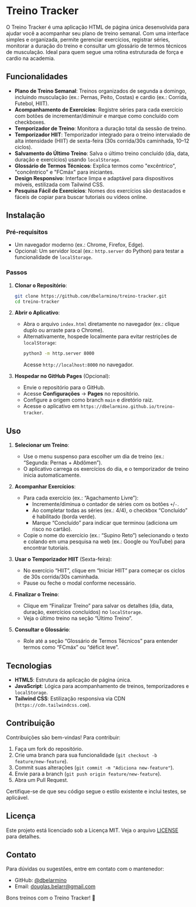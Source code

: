 # Treino Tracker

O Treino Tracker é uma aplicação HTML de página única desenvolvida para ajudar você a acompanhar seu plano de treino semanal. Com uma interface simples e organizada, permite gerenciar exercícios, registrar séries, monitorar a duração do treino e consultar um glossário de termos técnicos de musculação. Ideal para quem segue uma rotina estruturada de força e cardio na academia.

## Funcionalidades

- **Plano de Treino Semanal**: Treinos organizados de segunda a domingo, incluindo musculação (ex.: Pernas, Peito, Costas) e cardio (ex.: Corrida, Futebol, HIIT).
- **Acompanhamento de Exercícios**: Registre séries para cada exercício com botões de incrementar/diminuir e marque como concluído com checkboxes.
- **Temporizador de Treino**: Monitora a duração total da sessão de treino.
- **Temporizador HIIT**: Temporizador integrado para o treino intervalado de alta intensidade (HIIT) de sexta-feira (30s corrida/30s caminhada, 10–12 ciclos).
- **Salvamento do Último Treino**: Salva o último treino concluído (dia, data, duração e exercícios) usando `localStorage`.
- **Glossário de Termos Técnicos**: Explica termos como "excêntrico", "concêntrico" e "FCmáx" para iniciantes.
- **Design Responsivo**: Interface limpa e adaptável para dispositivos móveis, estilizada com Tailwind CSS.
- **Pesquisa Fácil de Exercícios**: Nomes dos exercícios são destacados e fáceis de copiar para buscar tutoriais ou vídeos online.

## Instalação

### Pré-requisitos

- Um navegador moderno (ex.: Chrome, Firefox, Edge).
- Opcional: Um servidor local (ex.: `http.server` do Python) para testar a funcionalidade de `localStorage`.

### Passos

1. **Clonar o Repositório**:

   ```bash
   git clone https://github.com/dbelarmino/treino-tracker.git
   cd treino-tracker
   ```

2. **Abrir o Aplicativo**:

   - Abra o arquivo `index.html` diretamente no navegador (ex.: clique duplo ou arraste para o Chrome).
   - Alternativamente, hospede localmente para evitar restrições de `localStorage`:
     ```bash
     python3 -m http.server 8000
     ```
     Acesse `http://localhost:8000` no navegador.

3. **Hospedar no GitHub Pages** (Opcional):
   - Envie o repositório para o GitHub.
   - Acesse **Configurações** → **Pages** no repositório.
   - Configure a origem como branch `main` e diretório raiz.
   - Acesse o aplicativo em `https://dbelarmino.github.io/treino-tracker`.

## Uso

1. **Selecionar um Treino**:

   - Use o menu suspenso para escolher um dia de treino (ex.: “Segunda: Pernas + Abdômen”).
   - O aplicativo carrega os exercícios do dia, e o temporizador de treino inicia automaticamente.

2. **Acompanhar Exercícios**:

   - Para cada exercício (ex.: “Agachamento Livre”):
     - Incremente/diminua o contador de séries com os botões `+`/`-`.
     - Ao completar todas as séries (ex.: 4/4), o checkbox “Concluído” é habilitado (borda verde).
     - Marque “Concluído” para indicar que terminou (adiciona um risco no cartão).
   - Copie o nome do exercício (ex.: “Supino Reto”) selecionando o texto e colando em uma pesquisa na web (ex.: Google ou YouTube) para encontrar tutoriais.

3. **Usar o Temporizador HIIT** (Sexta-feira):

   - No exercício “HIIT”, clique em “Iniciar HIIT” para começar os ciclos de 30s corrida/30s caminhada.
   - Pause ou feche o modal conforme necessário.

4. **Finalizar o Treino**:

   - Clique em “Finalizar Treino” para salvar os detalhes (dia, data, duração, exercícios concluídos) no `localStorage`.
   - Veja o último treino na seção “Último Treino”.

5. **Consultar o Glossário**:
   - Role até a seção “Glossário de Termos Técnicos” para entender termos como “FCmáx” ou “déficit leve”.

## Tecnologias

- **HTML5**: Estrutura da aplicação de página única.
- **JavaScript**: Lógica para acompanhamento de treinos, temporizadores e `localStorage`.
- **Tailwind CSS**: Estilização responsiva via CDN (`https://cdn.tailwindcss.com`).

## Contribuição

Contribuições são bem-vindas! Para contribuir:

1. Faça um fork do repositório.
2. Crie uma branch para sua funcionalidade (`git checkout -b feature/new-feature`).
3. Commit suas alterações (`git commit -m "Adiciona new-feature"`).
4. Envie para a branch (`git push origin feature/new-feature`).
5. Abra um Pull Request.

Certifique-se de que seu código segue o estilo existente e inclui testes, se aplicável.

## Licença

Este projeto está licenciado sob a Licença MIT. Veja o arquivo [LICENSE](LICENSE) para detalhes.

## Contato

Para dúvidas ou sugestões, entre em contato com o mantenedor:

- GitHub: [@dbelarmino](https://github.com/dbelarmino)
- Email: douglas.belarr@gmail.com

Bons treinos com o Treino Tracker! 💪
